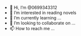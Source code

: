 - 👋 Hi, I’m @0699343312
- 👀 I’m interested in reading novels
- 🌱 I’m currently learning ...
- 💞️ I’m looking to collaborate on ...
- 📫 How to reach me ...

<!---
0699343312/0699343312 is a ✨ special ✨ repository because its `README.md` (this file) appears on your GitHub profile.
You can click the Preview link to take a look at your changes.
--->
